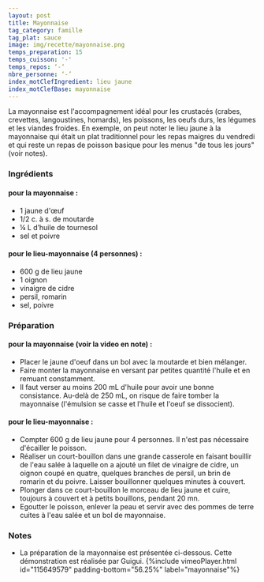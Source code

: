 ```yaml
---
layout: post
title: Mayonnaise
tag_category: famille
tag_plat: sauce
image: img/recette/mayonnaise.png
temps_preparation: 15
temps_cuisson: '-'
temps_repos: ‘-‘
nbre_personne: ‘-’
index_motClefIngredient: lieu jaune
index_motClefBase: mayonnaise
---
```

La mayonnaise est l'accompagnement idéal pour les crustacés (crabes, crevettes, langoustines, homards), les poissons, les oeufs durs, les légumes et les viandes froides. En exemple, on peut noter le lieu jaune à la mayonnaise qui était un plat traditionnel pour les repas maigres du vendredi et qui reste un repas de poisson basique pour les menus "de tous les jours" (voir notes).

### Ingrédients
#### pour la mayonnaise :
* 1 jaune d'œuf
* 1/2 c. à s. de moutarde
* ¼ L d’huile de tournesol
* sel et poivre

#### pour le lieu-mayonnaise (4 personnes) :
* 600 g de lieu jaune
* 1 oignon
* vinaigre de cidre
* persil, romarin
* sel, poivre

### Préparation
#### pour la mayonnaise (voir la video en note) :
* Placer le jaune d'oeuf dans un bol avec la moutarde et bien mélanger.
* Faire monter la mayonnaise en versant par petites quantité l'huile et en remuant constamment.
* Il faut verser au moins 200 mL d'huile pour avoir une bonne consistance. Au-delà de 250 mL, on risque de faire tomber la mayonnaise (l'émulsion se casse et l'huile et l'oeuf se dissocient).

#### pour le lieu-mayonnaise :
* Compter 600 g de lieu jaune pour 4 personnes. Il n'est pas nécessaire d'écailler le poisson.
* Réaliser un court-bouillon dans une grande casserole en faisant bouillir de l'eau salée à laquelle on a ajouté un filet de vinaigre de cidre, un oignon coupé en quatre, quelques branches de persil, un brin de romarin et du poivre. Laisser bouillonner quelques minutes à couvert.
* Plonger dans ce court-bouillon le morceau de lieu jaune et cuire, toujours à couvert et à petits bouillons, pendant 20 mn.
* Egoutter le poisson, enlever la peau et servir avec des pommes de terre cuites à l'eau salée et un bol de mayonnaise.

### Notes
* La préparation de la mayonnaise est présentée ci-dessous. Cette démonstration est réalisée par Guigui. {%include vimeoPlayer.html id="115649579" padding-bottom="56.25%" label="mayonnaise"%}
